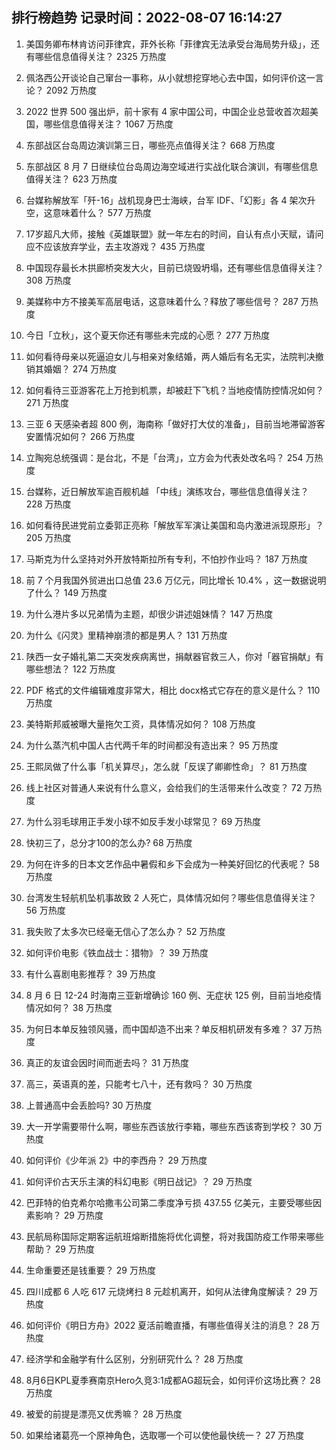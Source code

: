 
## 排行榜趋势 记录时间：2022-08-07 16:14:27
  
  1. 美国务卿布林肯访问菲律宾，菲外长称「菲律宾无法承受台海局势升级」，还有哪些信息值得关注？ 2325 万热度
    
  2. 佩洛西公开谈论自己窜台一事称，从小就想挖穿地心去中国，如何评价这一言论？ 2092 万热度
    
  3. 2022 世界 500 强出炉，前十家有 4 家中国公司，中国企业总营收首次超美国，哪些信息值得关注？ 1067 万热度
    
  4. 东部战区台岛周边演训第三日，哪些亮点值得关注？ 668 万热度
    
  5. 东部战区 8 月 7 日继续位台岛周边海空域进行实战化联合演训，有哪些信息值得关注？ 623 万热度
    
  6. 台媒称解放军「歼-16」战机现身巴士海峡，台军 IDF、「幻影」各 4 架次升空，这意味着什么？ 577 万热度
    
  7. 17岁超凡大师，接触《英雄联盟》就一年左右的时间，自认有点小天赋，请问应不应该放弃学业，去主攻游戏？ 435 万热度
    
  8. 中国现存最长木拱廊桥突发大火，目前已烧毁坍塌，还有哪些信息值得关注？ 308 万热度
    
  9. 美媒称中方不接美军高层电话，这意味着什么？释放了哪些信号？ 287 万热度
    
  10. 今日「立秋」，这个夏天你还有哪些未完成的心愿？ 277 万热度
    
  11. 如何看待母亲以死逼迫女儿与相亲对象结婚，两人婚后有名无实，法院判决撤销其婚姻？ 274 万热度
    
  12. 如何看待三亚游客花上万抢到机票，却被赶下飞机？当地疫情防控情况如何？ 271 万热度
    
  13. 三亚 6 天感染者超 800 例，海南称「做好打大仗的准备」，目前当地滞留游客安置情况如何？ 266 万热度
    
  14. 立陶宛总统强调：是台北，不是「台湾」，立方会为代表处改名吗？ 254 万热度
    
  15. 台媒称，近日解放军逾百舰机越 「中线」演练攻台，哪些信息值得关注？ 228 万热度
    
  16. 如何看待民进党前立委郭正亮称「解放军军演让美国和岛内激进派现原形」？ 205 万热度
    
  17. 马斯克为什么坚持对外开放特斯拉所有专利，不怕抄作业吗？ 187 万热度
    
  18. 前 7 个月我国外贸进出口总值 23.6 万亿元，同比增长 10.4% ，这一数据说明了什么？ 149 万热度
    
  19. 为什么港片多以兄弟情为主题，却很少讲述姐妹情？ 147 万热度
    
  20. 为什么《闪灵》里精神崩溃的都是男人？ 131 万热度
    
  21. 陕西一女子婚礼第二天突发疾病离世，捐献器官救三人，你对「器官捐献」有哪些想法？ 122 万热度
    
  22. PDF 格式的文件编辑难度非常大，相比 docx格式它存在的意义是什么？ 110 万热度
    
  23. 美特斯邦威被曝大量拖欠工资，具体情况如何？ 108 万热度
    
  24. 为什么蒸汽机中国人古代两千年的时间都没有造出来？ 95 万热度
    
  25. 王熙凤做了什么事「机关算尽」，怎么就「反误了卿卿性命」？ 81 万热度
    
  26. 线上社区对普通人来说有什么意义，会给我们的生活带来什么改变？ 72 万热度
    
  27. 为什么羽毛球用正手发小球不如反手发小球常见？ 69 万热度
    
  28. 快初三了，总分才100的怎么办? 68 万热度
    
  29. 为何在许多的日本文艺作品中暑假和乡下会成为一种美好回忆的代表呢？ 58 万热度
    
  30. 台湾发生轻航机坠机事故致 2 人死亡，具体情况如何？哪些信息值得关注？ 56 万热度
    
  31. 我失败了太多次已经毫无信心了怎么办？ 52 万热度
    
  32. 如何评价电影《铁血战士：猎物》？ 39 万热度
    
  33. 有什么喜剧电影推荐？ 39 万热度
    
  34. 8 月 6 日 12-24 时海南三亚新增确诊 160 例、无症状 125 例，目前当地疫情情况如何？ 38 万热度
    
  35. 为何日本单反独领风骚，而中国却造不出来？单反相机研发有多难？ 37 万热度
    
  36. 真正的友谊会因时间而逝去吗？ 31 万热度
    
  37. 高三，英语真的差，只能考七八十，还有救吗？ 30 万热度
    
  38. 上普通高中会丢脸吗? 30 万热度
    
  39. 大一开学需要带什么啊，哪些东西该放行李箱，哪些东西该寄到学校？ 30 万热度
    
  40. 如何评价《少年派 2》中的李西舟？ 29 万热度
    
  41. 如何评价古天乐主演的科幻电影《明日战记》？ 29 万热度
    
  42. 巴菲特的伯克希尔哈撒韦公司第二季度净亏损 437.55 亿美元，主要受哪些因素影响？ 29 万热度
    
  43. 民航局称国际定期客运航班熔断措施将优化调整，将对我国防疫工作带来哪些帮助？ 29 万热度
    
  44. 生命重要还是钱重要？ 29 万热度
    
  45. 四川成都 6 人吃 617 元烧烤扫 8 元趁机离开，如何从法律角度解读？ 29 万热度
    
  46. 如何评价《明日方舟》2022 夏活前瞻直播，有哪些值得关注的消息？ 28 万热度
    
  47. 经济学和金融学有什么区别，分别研究什么？ 28 万热度
    
  48. 8月6日KPL夏季赛南京Hero久竞3:1成都AG超玩会，如何评价这场比赛？ 28 万热度
    
  49. 被爱的前提是漂亮又优秀嘛？ 28 万热度
    
  50. 如果给诸葛亮一个原神角色，选取哪一个可以使他最快统一？ 27 万热度
    